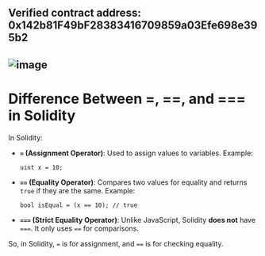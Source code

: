 ## Verified contract address: 0x142b81F49bF28383416709859a03Efe698e395b2
![image](https://github.com/user-attachments/assets/d42a5dcd-196f-409f-8dc2-830a8abcb780)
--
# Difference Between =, ==, and === in Solidity

In Solidity:

- **`=` (Assignment Operator)**: Used to assign values to variables. Example:
  ```solidity
  uint x = 10;
  ```

- **`==` (Equality Operator)**: Compares two values for equality and returns `true` if they are the same. Example:
  ```solidity
  bool isEqual = (x == 10); // true
  ```

- **`===` (Strict Equality Operator)**: Unlike JavaScript, Solidity **does not** have `===`. It only uses `==` for comparisons.

So, in Solidity, `=` is for assignment, and `==` is for checking equality.

